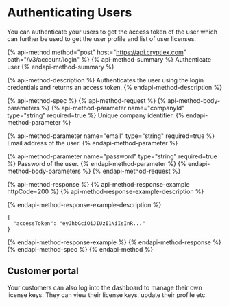 # Authenticating Users

You can authenticate your users to get the access token of the user which can further be used to get the user profile and list of user licenses.

{% api-method method="post" host="https://api.cryptlex.com" path="/v3/account/login" %}
{% api-method-summary %}
Authenticate user
{% endapi-method-summary %}

{% api-method-description %}
Authenticates the user using the login credentials and returns an access token.
{% endapi-method-description %}

{% api-method-spec %}
{% api-method-request %}
{% api-method-body-parameters %}
{% api-method-parameter name="companyId" type="string" required=true %}
Unique company identifier.
{% endapi-method-parameter %}

{% api-method-parameter name="email" type="string" required=true %}
Email address of the user.
{% endapi-method-parameter %}

{% api-method-parameter name="password" type="string" required=true %}
Password of the user.
{% endapi-method-parameter %}
{% endapi-method-body-parameters %}
{% endapi-method-request %}

{% api-method-response %}
{% api-method-response-example httpCode=200 %}
{% api-method-response-example-description %}

{% endapi-method-response-example-description %}

```
{
  "accessToken": "eyJhbGciOiJIUzI1NiIsInR..."
}
```
{% endapi-method-response-example %}
{% endapi-method-response %}
{% endapi-method-spec %}
{% endapi-method %}

## Customer portal

Your customers can also log into the dashboard to manage their own license keys. They can view their license keys, update their profile etc.

